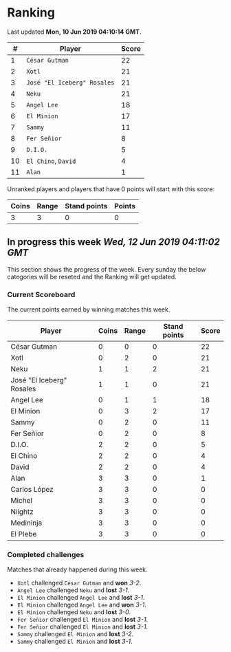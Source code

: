 # Ranking

Last updated **Mon, 10 Jun 2019 04:10:14 GMT**.

|#|Player|Score|
|-|------|-----|
|1|`César Gutman`|22|
|2|`Xotl`|21|
|3|`José "El Iceberg" Rosales`|21|
|4|`Neku`|21|
|5|`Angel Lee`|18|
|6|`El Minion`|17|
|7|`Sammy`|11|
|8|`Fer Señior`|8|
|9|`D.I.O.`|5|
|10|`El Chino`, `David`|4|
|11|`Alan`|1|

Unranked players and players that have 0 points will start with this score:

|Coins|Range|Stand points|Points|
|-----|-----|------------|------|
|3|3|0|0|

## In progress this week *Wed, 12 Jun 2019 04:11:02 GMT*
This section shows the progress of the week. Every sunday the below categories will be reseted and the Ranking will get updated.

### Current Scoreboard
The current points earned by winning matches this week.

|Player|Coins|Range|Stand points|Score|
|------|-----|-----|------------|-----|
|César Gutman|0|0|0|22|
|Xotl|0|2|0|21|
|Neku|1|1|2|21|
|José "El Iceberg" Rosales|1|1|0|21|
|Angel Lee|0|1|1|18|
|El Minion|0|3|2|17|
|Sammy|0|2|0|11|
|Fer Señior|0|2|0|8|
|D.I.O.|2|2|0|5|
|El Chino|2|2|0|4|
|David|2|2|0|4|
|Alan|3|3|0|1|
|Carlos López|3|3|0|0|
|Michel|3|3|0|0|
|Niightz|3|3|0|0|
|Medininja|3|3|0|0|
|El Plebe|3|3|0|0|

### Completed challenges
Matches that already happened during this week.

* `Xotl` challenged `César Gutman` and **won** *3-2*.
* `Angel Lee` challenged `Neku` and **lost** *3-1*.
* `El Minion` challenged `Angel Lee` and **lost** *3-1*.
* `El Minion` challenged `Angel Lee` and **won** *3-1*.
* `El Minion` challenged `Neku` and **lost** *3-0*.
* `Fer Señior` challenged `El Minion` and **lost** *3-1*.
* `Fer Señior` challenged `El Minion` and **lost** *3-1*.
* `Sammy` challenged `El Minion` and **lost** *3-2*.
* `Sammy` challenged `El Minion` and **lost** *3-1*.
